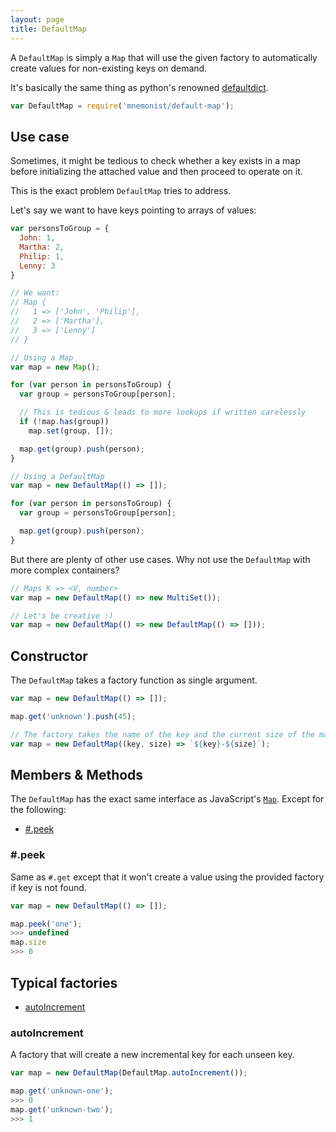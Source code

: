 ```yaml
---
layout: page
title: DefaultMap
---
```


A `DefaultMap` is simply a `Map` that will use the given factory to automatically create values for non-existing keys on demand.

It's basically the same thing as python's renowned [defaultdict](https://docs.python.org/3.7/library/collections.html#collections.defaultdict).

```js
var DefaultMap = require('mnemonist/default-map');
```

## Use case

Sometimes, it might be tedious to check whether a key exists in a map before initializing the attached value and then proceed to operate on it.

This is the exact problem `DefaultMap` tries to address.

Let's say we want to have keys pointing to arrays of values:

```js
var personsToGroup = {
  John: 1,
  Martha: 2,
  Philip: 1,
  Lenny: 3
}

// We want:
// Map {
//   1 => ['John', 'Philip'],
//   2 => ['Martha'],
//   3 => ['Lenny']
// }

// Using a Map
var map = new Map();

for (var person in personsToGroup) {
  var group = personsToGroup[person];

  // This is tedious & leads to more lookups if written carelessly
  if (!map.has(group))
    map.set(group, []);

  map.get(group).push(person);
}

// Using a DefaultMap
var map = new DefaultMap(() => []);

for (var person in personsToGroup) {
  var group = personsToGroup[person];

  map.get(group).push(person);
}
```

But there are plenty of other use cases. Why not use the `DefaultMap` with more complex containers?

```js
// Maps K => <V, number>
var map = new DefaultMap(() => new MultiSet());

// Let's be creative :)
var map = new DefaultMap(() => new DefaultMap(() => []));
```

## Constructor

The `DefaultMap` takes a factory function as single argument.

```js
var map = new DefaultMap(() => []);

map.get('unknown').push(45);

// The factory takes the name of the key and the current size of the map
var map = new DefaultMap((key, size) => `${key}-${size}`);
```

## Members & Methods

The `DefaultMap` has the exact same interface as JavaScript's [`Map`](https://developer.mozilla.org/en-US/docs/Web/JavaScript/Reference/Global_Objects/Map). Except for the following:

* [#.peek](#peek)

### #.peek

Same as `#.get` except that it won't create a value using the provided factory if key is not found.

```js
var map = new DefaultMap(() => []);

map.peek('one');
>>> undefined
map.size
>>> 0
```

## Typical factories

* [autoIncrement](#autoincrement)

### autoIncrement

A factory that will create a new incremental key for each unseen key.

```js
var map = new DefaultMap(DefaultMap.autoIncrement());

map.get('unknown-one');
>>> 0
map.get('unknown-two');
>>> 1
```
